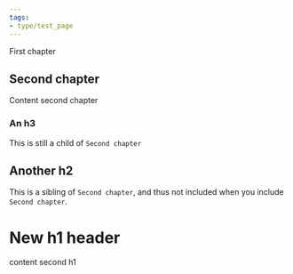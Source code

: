 ```yaml
---
tags:
- type/test_page
---
```

   
First chapter   
   
## Second chapter   
Content second chapter   
   
### An h3   
This is still a child of `Second chapter`   
   
## Another h2   
This is a sibling of `Second chapter`, and thus not included when you include `Second chapter`.   
   
# New h1 header   
content second h1